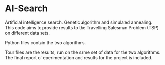 # AI-Search
Artificial intelligence search. Genetic algorithm and simulated annealing.
This code aims to provide results to the Travelling Salesman Problem (TSP) on different data sets.

Python files contain the two algorithms.

Tour files are the results, run on the same set of data for the two algorithms.
The final report of eperimentation and results for the project is included.
